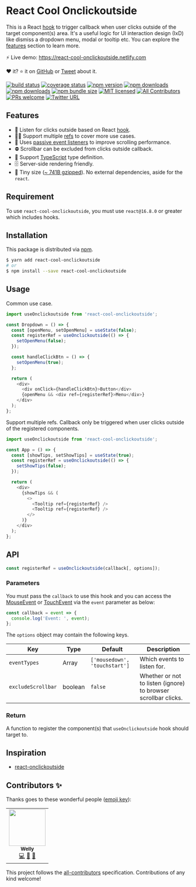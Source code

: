 # React Cool Onclickoutside

This is a React [hook](https://reactjs.org/docs/hooks-custom.html#using-a-custom-hook) to trigger callback when user clicks outside of the target component(s) area. It's a useful logic for UI interaction design (IxD) like dismiss a dropdown menu, modal or tooltip etc. You can explore the [features](#features) section to learn more.

⚡️ Live demo: https://react-cool-onclickoutside.netlify.com

❤️ it? ⭐️ it on [GitHub](https://github.com/wellyshen/react-cool-onclickoutside/stargazers) or [Tweet](https://twitter.com/intent/tweet?text=With%20@react-cool-onclickoutside,%20I%20can%20build%20UI%20components%20efficiently.%20Thanks,%20@Welly%20Shen%20🤩) about it.

[![build status](https://img.shields.io/travis/wellyshen/react-cool-onclickoutside/master?style=flat-square)](https://travis-ci.org/wellyshen/react-cool-onclickoutside)
[![coverage status](https://img.shields.io/coveralls/github/wellyshen/react-cool-onclickoutside?style=flat-square)](https://coveralls.io/github/wellyshen/react-cool-onclickoutside?branch=master)
[![npm version](https://img.shields.io/npm/v/react-cool-onclickoutside?style=flat-square)](https://www.npmjs.com/package/react-cool-onclickoutside)
[![npm downloads](https://img.shields.io/npm/dm/react-cool-onclickoutside?style=flat-square)](https://www.npmtrends.com/react-cool-onclickoutside)
[![npm downloads](https://img.shields.io/npm/dt/react-cool-onclickoutside?style=flat-square)](https://www.npmtrends.com/react-cool-onclickoutside)
[![npm bundle size](https://img.shields.io/bundlephobia/minzip/react-cool-onclickoutside?style=flat-square)](https://bundlephobia.com/result?p=react-cool-onclickoutside)
[![MIT licensed](https://img.shields.io/github/license/wellyshen/react-cool-onclickoutside?style=flat-square)](https://raw.githubusercontent.com/wellyshen/react-cool-onclickoutside/master/LICENSE)
[![All Contributors](https://img.shields.io/badge/all_contributors-1-orange?style=flat-square)](#contributors-)
[![PRs welcome](https://img.shields.io/badge/PRs-welcome-brightgreen?style=flat-square)](https://github.com/wellyshen/react-cool-onclickoutside/blob/master/CONTRIBUTING.md)
[![Twitter URL](https://img.shields.io/twitter/url?style=social&url=https%3A%2F%2Fgithub.com%2Fwellyshen%2Freact-cool-onclickoutside)](https://twitter.com/intent/tweet?text=With%20@react-cool-onclickoutside,%20I%20can%20build%20UI%20components%20efficiently.%20Thanks,%20@Welly%20Shen%20🤩)

## Features

- 🎣 Listen for clicks outside based on React [hook](https://reactjs.org/docs/hooks-custom.html#using-a-custom-hook).
- 👯‍♀️ Support multiple [refs](https://reactjs.org/docs/refs-and-the-dom.html) to cover more use cases.
- 🧻 Uses [passive event listeners](https://developers.google.com/web/tools/lighthouse/audits/passive-event-listeners) to improve scrolling performance.
- ⛔️ Scrollbar can be excluded from clicks outside callback.
- 📜 Support [TypeScript](https://www.typescriptlang.org) type definition.
- 🗄️ Server-side rendering friendly.
- 🦠 Tiny size ([~ 741B gzipped](https://bundlephobia.com/result?p=react-cool-onclickoutside)). No external dependencies, aside for the `react`.

## Requirement

To use `react-cool-onclickoutside`, you must use `react@16.8.0` or greater which includes hooks.

## Installation

This package is distributed via [npm](https://www.npmjs.com/package/react-cool-onclickoutside).

```sh
$ yarn add react-cool-onclickoutside
# or
$ npm install --save react-cool-onclickoutside
```

## Usage

Common use case.

```js
import useOnclickoutside from 'react-cool-onclickoutside';

const Dropdown = () => {
  const [openMenu, setOpenMenu] = useState(false);
  const registerRef = useOnclickoutside(() => {
    setOpenMenu(false);
  });

  const handleClickBtn = () => {
    setOpenMenu(true);
  };

  return (
    <div>
      <div onClick={handleClickBtn}>Button</div>
      {openMenu && <div ref={registerRef}>Menu</div>}
    </div>
  );
};
```

Support multiple refs. Callback only be triggered when user clicks outside of the registered components.

```js
import useOnclickoutside from 'react-cool-onclickoutside';

const App = () => {
  const [showTips, setShowTips] = useState(true);
  const registerRef = useOnclickoutside(() => {
    setShowTips(false);
  });

  return (
    <div>
      {showTips && (
        <>
          <Tooltip ref={registerRef} />
          <Tooltip ref={registerRef} />
        </>
      )}
    </div>
  );
};
```

## API

```js
const registerRef = useOnclickoutside(callback[, options]);
```

### Parameters

You must pass the `callback` to use this hook and you can access the [MouseEvent](https://developer.mozilla.org/en-US/docs/Web/API/MouseEvent) or [TouchEvent](https://developer.mozilla.org/en-US/docs/Web/API/TouchEvent) via the `event` parameter as below:

```js
const callback = event => {
  console.log('Event: ', event);
};
```

The `options` object may contain the following keys.

| Key                | Type    | Default                       | Description                                                    |
| ------------------ | ------- | ----------------------------- | -------------------------------------------------------------- |
| `eventTypes`       | Array   | `['mousedown', 'touchstart']` | Which events to listen for.                                    |
| `excludeScrollbar` | boolean | `false`                       | Whether or not to listen (ignore) to browser scrollbar clicks. |

### Return

A function to register the component(s) that `useOnclickoutside` hook should target to.

## Inspiration

- [react-onclickoutside](https://github.com/Pomax/react-onclickoutside)

## Contributors ✨

Thanks goes to these wonderful people ([emoji key](https://allcontributors.org/docs/en/emoji-key)):

<!-- ALL-CONTRIBUTORS-LIST:START - Do not remove or modify this section -->
<!-- prettier-ignore-start -->
<!-- markdownlint-disable -->
<table>
  <tr>
    <td align="center"><a href="https://www.linkedin.com/in/welly-shen-8b43287a/"><img src="https://avatars1.githubusercontent.com/u/21308003?v=4" width="100px;" alt=""/><br /><sub><b>Welly</b></sub></a><br /><a href="https://github.com/wellyshen/react-cool-onclickoutside/commits?author=wellyshen" title="Code">💻</a> <a href="https://github.com/wellyshen/react-cool-onclickoutside/commits?author=wellyshen" title="Documentation">📖</a> <a href="#maintenance-wellyshen" title="Maintenance">🚧</a></td>
  </tr>
</table>
<!-- markdownlint-enable -->
<!-- prettier-ignore-end -->
<!-- ALL-CONTRIBUTORS-LIST:END -->

This project follows the [all-contributors](https://github.com/all-contributors/all-contributors) specification. Contributions of any kind welcome!
